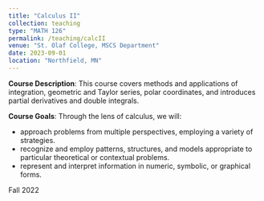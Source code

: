 ```yaml
---
title: "Calculus II"
collection: teaching
type: "MATH 126"
permalink: /teaching/calcII
venue: "St. Olaf College, MSCS Department"
date: 2023-09-01
location: "Northfield, MN"
---
```


**Course Description**: This course covers methods and applications of integration, geometric and Taylor series, polar coordinates, and introduces partial derivatives and double integrals.

**Course Goals**: Through the lens of calculus, we will:
- approach problems from multiple perspectives, employing a variety of strategies.
- recognize and employ patterns, structures, and models appropriate to particular theoretical or contextual problems.
- represent and interpret information in numeric, symbolic, or graphical forms.

Fall 2022
